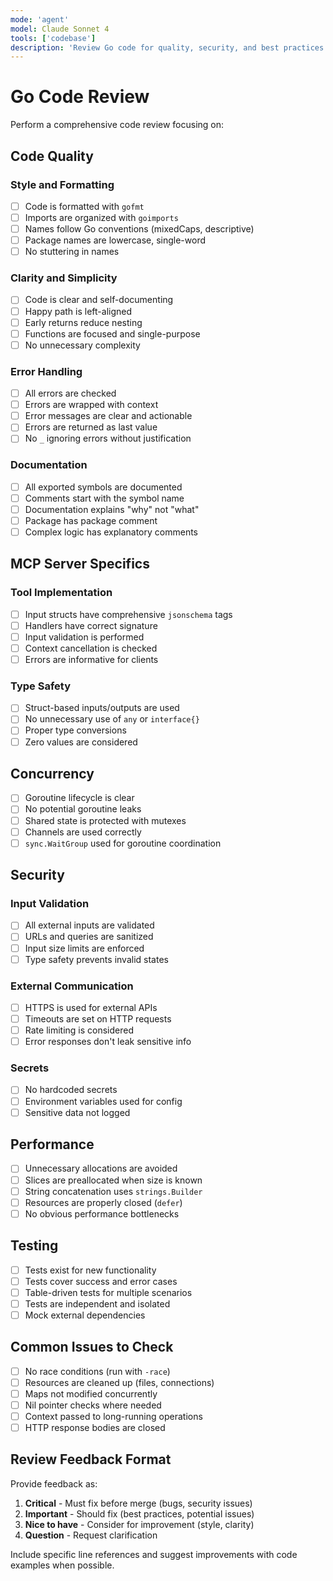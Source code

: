 ```yaml
---
mode: 'agent'
model: Claude Sonnet 4
tools: ['codebase']
description: 'Review Go code for quality, security, and best practices'
---
```


# Go Code Review

Perform a comprehensive code review focusing on:

## Code Quality

### Style and Formatting
- [ ] Code is formatted with `gofmt`
- [ ] Imports are organized with `goimports`
- [ ] Names follow Go conventions (mixedCaps, descriptive)
- [ ] Package names are lowercase, single-word
- [ ] No stuttering in names

### Clarity and Simplicity
- [ ] Code is clear and self-documenting
- [ ] Happy path is left-aligned
- [ ] Early returns reduce nesting
- [ ] Functions are focused and single-purpose
- [ ] No unnecessary complexity

### Error Handling
- [ ] All errors are checked
- [ ] Errors are wrapped with context
- [ ] Error messages are clear and actionable
- [ ] Errors are returned as last value
- [ ] No `_` ignoring errors without justification

### Documentation
- [ ] All exported symbols are documented
- [ ] Comments start with the symbol name
- [ ] Documentation explains "why" not "what"
- [ ] Package has package comment
- [ ] Complex logic has explanatory comments

## MCP Server Specifics

### Tool Implementation
- [ ] Input structs have comprehensive `jsonschema` tags
- [ ] Handlers have correct signature
- [ ] Input validation is performed
- [ ] Context cancellation is checked
- [ ] Errors are informative for clients

### Type Safety
- [ ] Struct-based inputs/outputs are used
- [ ] No unnecessary use of `any` or `interface{}`
- [ ] Proper type conversions
- [ ] Zero values are considered

## Concurrency

- [ ] Goroutine lifecycle is clear
- [ ] No potential goroutine leaks
- [ ] Shared state is protected with mutexes
- [ ] Channels are used correctly
- [ ] `sync.WaitGroup` used for goroutine coordination

## Security

### Input Validation
- [ ] All external inputs are validated
- [ ] URLs and queries are sanitized
- [ ] Input size limits are enforced
- [ ] Type safety prevents invalid states

### External Communication
- [ ] HTTPS is used for external APIs
- [ ] Timeouts are set on HTTP requests
- [ ] Rate limiting is considered
- [ ] Error responses don't leak sensitive info

### Secrets
- [ ] No hardcoded secrets
- [ ] Environment variables used for config
- [ ] Sensitive data not logged

## Performance

- [ ] Unnecessary allocations are avoided
- [ ] Slices are preallocated when size is known
- [ ] String concatenation uses `strings.Builder`
- [ ] Resources are properly closed (`defer`)
- [ ] No obvious performance bottlenecks

## Testing

- [ ] Tests exist for new functionality
- [ ] Tests cover success and error cases
- [ ] Table-driven tests for multiple scenarios
- [ ] Tests are independent and isolated
- [ ] Mock external dependencies

## Common Issues to Check

- [ ] No race conditions (run with `-race`)
- [ ] Resources are cleaned up (files, connections)
- [ ] Maps not modified concurrently
- [ ] Nil pointer checks where needed
- [ ] Context passed to long-running operations
- [ ] HTTP response bodies are closed

## Review Feedback Format

Provide feedback as:
1. **Critical** - Must fix before merge (bugs, security issues)
2. **Important** - Should fix (best practices, potential issues)
3. **Nice to have** - Consider for improvement (style, clarity)
4. **Question** - Request clarification

Include specific line references and suggest improvements with code examples when possible.
